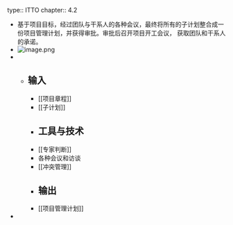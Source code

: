 type:: ITTO
chapter:: 4.2

- 基于项目目标，经过团队与干系人的各种会议，最终将所有的子计划整合成一份项目管理计划，并获得审批。审批后召开项目开工会议， 获取团队和干系人的承诺。
- ![image.png](../assets/image_1747636401292_0.png)
-
	- ## 输入
		- [[项目章程]]
		- [[子计划]]
		- ## 工具与技术
		- [[专家判断]]
		- 各种会议和访谈
		- [[冲突管理]]
		- ## 输出
		- [[项目管理计划]]
-